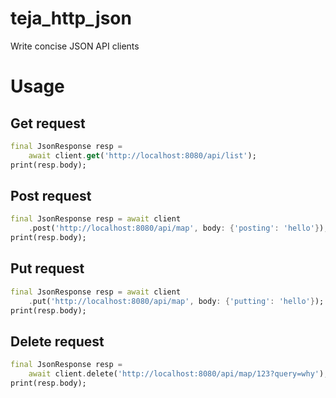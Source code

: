 # teja_http_json

Write concise JSON API clients

# Usage

## Get request

```dart
final JsonResponse resp =
    await client.get('http://localhost:8080/api/list');
print(resp.body);
```

## Post request

```dart
final JsonResponse resp = await client
    .post('http://localhost:8080/api/map', body: {'posting': 'hello'});
print(resp.body);
```

## Put request

```dart
final JsonResponse resp = await client
    .put('http://localhost:8080/api/map', body: {'putting': 'hello'});
print(resp.body);
```

## Delete request

```dart
final JsonResponse resp =
    await client.delete('http://localhost:8080/api/map/123?query=why');
print(resp.body);
```
